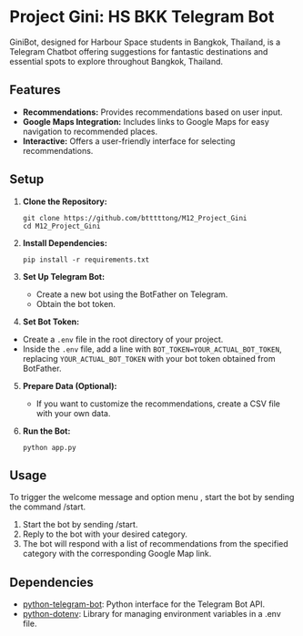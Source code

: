 # Project Gini: HS BKK Telegram Bot
GiniBot, designed for Harbour Space students in Bangkok, Thailand, is a Telegram Chatbot offering suggestions for fantastic destinations and essential spots to explore throughout Bangkok, Thailand.


## Features
- **Recommendations:** Provides recommendations based on user input.
- **Google Maps Integration:** Includes links to Google Maps for easy navigation to recommended places.
- **Interactive:** Offers a user-friendly interface for selecting recommendations.

## Setup
1. **Clone the Repository:**
   ```
   git clone https://github.com/btttttong/M12_Project_Gini
   cd M12_Project_Gini
   ```

2. **Install Dependencies:**
   ```
   pip install -r requirements.txt
   ```

3. **Set Up Telegram Bot:**
   - Create a new bot using the BotFather on Telegram.
   - Obtain the bot token.

4. **Set Bot Token:**
  - Create a `.env` file in the root directory of your project.
  - Inside the `.env` file, add a line with `BOT_TOKEN=YOUR_ACTUAL_BOT_TOKEN`, replacing `YOUR_ACTUAL_BOT_TOKEN` with your bot token obtained from BotFather.

5. **Prepare Data (Optional):**
   - If you want to customize the recommendations, create a CSV file with your own data.

6. **Run the Bot:**
   ```
   python app.py
   ```

## Usage
To trigger the welcome message and option menu , start the bot by sending the command /start.

1. Start the bot by sending /start.
2. Reply to the bot with your desired category.
3. The bot will respond with a list of recommendations from the specified category with the corresponding Google Map link.

## Dependencies
- [python-telegram-bot](https://github.com/python-telegram-bot/python-telegram-bot): Python interface for the Telegram Bot API.
- [python-dotenv](https://github.com/theskumar/python-dotenv): Library for managing environment variables in a .env file.

